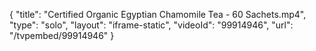 {
    "title": "Certified Organic Egyptian Chamomile Tea - 60 Sachets.mp4",
    "type": "solo",
    "layout": "iframe-static",
    "videoId": "99914946",
    "url": "\/tvpembed\/99914946"
}